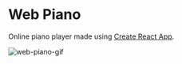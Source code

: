 # Web Piano

Online piano player made using [Create React App](https://github.com/facebook/create-react-app).

![web-piano-gif](https://user-images.githubusercontent.com/46722995/119394188-8769de00-bcef-11eb-8f8d-c2f33df4a563.gif)
